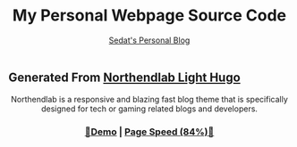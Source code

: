 <h1 align=center>My Personal Webpage Source Code</h1>  
<p align=center><a href='https://sedat.netlify.app' target='_blank'>Sedat's Personal Blog</a> <br><br></p>
<h2>Generated From <a href='https://github.com/gethugothemes/northendlab-light-hugo'>Northendlab Light Hugo</a></h2>
<p align=center>Northendlab is a responsive and blazing fast blog theme that is specifically designed for tech or gaming related blogs and developers.  </p>
<h3 align="center"> <a target="_blank" href="https://demo.gethugothemes.com/northendlab-light/" rel="nofollow">👀Demo</a> | <a  target="_blank" href="https://pagespeed.web.dev/report?url=https%3A%2F%2Fdemo.gethugothemes.com%2Fnorthendlab%2Fsite%2F&form_factor=desktop">Page Speed (84%)🚀</a></h3>
